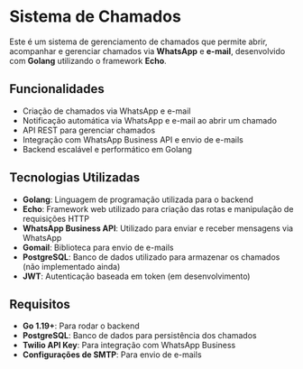# Sistema de Chamados

Este é um sistema de gerenciamento de chamados que permite abrir, acompanhar e gerenciar chamados via **WhatsApp** e **e-mail**, desenvolvido com **Golang** utilizando o framework **Echo**.

## Funcionalidades

- Criação de chamados via WhatsApp e e-mail
- Notificação automática via WhatsApp e e-mail ao abrir um chamado
- API REST para gerenciar chamados
- Integração com WhatsApp Business API e envio de e-mails
- Backend escalável e performático em Golang

## Tecnologias Utilizadas

- **Golang**: Linguagem de programação utilizada para o backend
- **Echo**: Framework web utilizado para criação das rotas e manipulação de requisições HTTP
- **WhatsApp Business API**: Utilizado para enviar e receber mensagens via WhatsApp
- **Gomail**: Biblioteca para envio de e-mails
- **PostgreSQL**: Banco de dados utilizado para armazenar os chamados (não implementado ainda)
- **JWT**: Autenticação baseada em token (em desenvolvimento)

## Requisitos

- **Go 1.19+**: Para rodar o backend
- **PostgreSQL**: Banco de dados para persistência dos chamados
- **Twilio API Key**: Para integração com WhatsApp Business
- **Configurações de SMTP**: Para envio de e-mails

